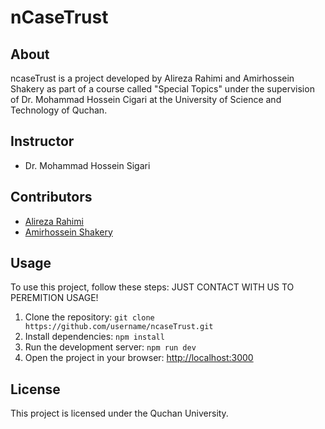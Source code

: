 # nCaseTrust


## About

ncaseTrust is a project developed by Alireza Rahimi and Amirhossein Shakery as part of a course called "Special Topics" under the supervision of Dr. Mohammad Hossein Cigari at the University of Science and Technology of Quchan.


## Instructor

- Dr. Mohammad Hossein Sigari

## Contributors

- [Alireza Rahimi](https://github.com/rahimtech)
- [Amirhossein Shakery](https://github.com/amirhossein-shakeri)



## Usage

To use this project, follow these steps:
JUST CONTACT WITH US TO PEREMITION USAGE!

1. Clone the repository: `git clone https://github.com/username/ncaseTrust.git`
2. Install dependencies: `npm install`
3. Run the development server: `npm run dev`
4. Open the project in your browser: [http://localhost:3000](http://localhost:3000)

## License

This project is licensed under the Quchan University.
